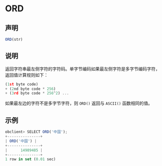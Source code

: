 ORD
========================



声明
-----------------------

```javascript
ORD(str)
```



说明
-----------------------

返回字符串最左侧字符的字符码。单字节编码如果最左侧字符是多字节编码字符，返回值计算规则如下：

```javascript
(1st byte code)
+ (2nd byte code * 256)
+ (3rd byte code * 256^2) ...
```



如果最左边的字符不是多字节字符，则 `ORD()` 返回与 `ASCII()` 函数相同的值。

示例
-----------------------

```javascript
obclient> SELECT ORD('中国');
+---------------+
| ORD('中国') |
+---------------+
|      14989485 |
+---------------+
1 row in set (0.01 sec)
```
